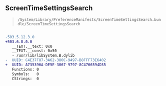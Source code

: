 ## ScreenTimeSettingsSearch

> `/System/Library/PreferenceManifests/ScreenTimeSettingsSearch.bundle/ScreenTimeSettingsSearch`

```diff

-503.5.12.3.0
+503.6.8.0.0
   __TEXT.__text: 0x0
   __TEXT.__const: 0x50
   - /usr/lib/libSystem.B.dylib
-  UUID: C4E37F87-3A62-380C-9497-B8FFF73E6402
+  UUID: A735396A-DE5E-3067-9797-8C4766594D35
   Functions: 0
   Symbols:   0
   CStrings:  0

```
